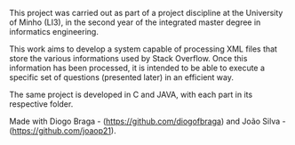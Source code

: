 This project was carried out as part of a project discipline at the University of Minho (LI3), in the second year of the 
integrated master degree in informatics engineering.

This work aims to develop a system capable of processing XML files that store the various informations used by Stack Overflow. 
Once this information has been processed, it is intended to be able to execute a specific set of questions (presented later) 
in an efficient way.

The same project is developed in C and JAVA, with each part in its respective folder.

Made with Diogo Braga - (https://github.com/diogofbraga) and João Silva - (https://github.com/joaop21).
